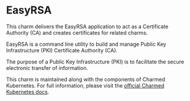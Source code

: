 # EasyRSA

This charm delivers the EasyRSA application to act as a Certificate Authority
(CA) and creates certificates for related charms.

EasyRSA is a command line utility to build and manage Public Key 
Infrastructure (PKI) Certificate Authority (CA).

The purpose of a Public Key Infrastructure (PKI) is to facilitate the secure
electronic transfer of information.

This charm is maintained along with the components of Charmed Kubernetes. For full information,
please visit the [official Charmed Kubernetes docs](https://www.ubuntu.com/kubernetes/docs/charm-easyrsa).
